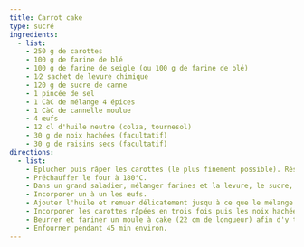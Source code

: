 ```yaml
---
title: Carrot cake
type: sucré
ingredients:
  - list:
    - 250 g de carottes
    - 100 g de farine de blé
    - 100 g de farine de seigle (ou 100 g de farine de blé)
    - 1⁄2 sachet de levure chimique
    - 120 g de sucre de canne
    - 1 pincée de sel
    - 1 CàC de mélange 4 épices
    - 1 CàC de cannelle moulue
    - 4 œufs
    - 12 cl d'huile neutre (colza, tournesol)
    - 30 g de noix hachées (facultatif)
    - 30 g de raisins secs (facultatif)
directions:
  - list:
    - Eplucher puis râper les carottes (le plus finement possible). Réserver.
    - Préchauffer le four à 180°C.
    - Dans un grand saladier, mélanger farines et la levure, le sucre, la pincée de sel et les épices.
    - Incorporer un à un les œufs.
    - Ajouter l'huile et remuer délicatement jusqu'à ce que le mélange devienne homogène.
    - Incorporer les carottes râpées en trois fois puis les noix hachées et les raisins secs.
    - Beurrer et fariner un moule à cake (22 cm de longueur) afin d'y transvaser la pâte à l'aide d'une maryse.
    - Enfourner pendant 45 min environ.
---
```

